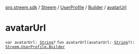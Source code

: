 [pro.streem.sdk](../../../index.md) / [Streem](../../index.md) / [UserProfile](../index.md) / [Builder](index.md) / [avatarUrl](./avatar-url.md)

# avatarUrl

`var avatarUrl: `[`String`](https://kotlinlang.org/api/latest/jvm/stdlib/kotlin/-string/index.html)`?`
`fun avatarUrl(avatarUrl: `[`String`](https://kotlinlang.org/api/latest/jvm/stdlib/kotlin/-string/index.html)`?): `[`Streem.UserProfile.Builder`](index.md)
